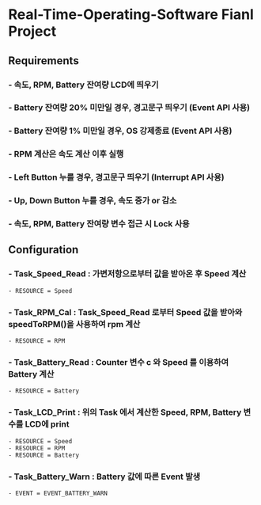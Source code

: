 # Real-Time-Operating-Software Fianl Project


## Requirements
### - 속도, RPM, Battery 잔여량 LCD에 띄우기
### - Battery 잔여량 20% 미만일 경우, 경고문구 띄우기 (Event API 사용)
### - Battery 잔여량 1% 미만일 경우, OS 강제종료 (Event API 사용)
### - RPM 계산은 속도 계산 이후 실행 
### - Left Button 누를 경우, 경고문구 띄우기 (Interrupt API 사용)
### - Up, Down Button 누를 경우, 속도 증가 or 감소
### - 속도, RPM, Battery 잔여량 변수 접근 시 Lock 사용



## Configuration

### - Task_Speed_Read : 가변저항으로부터 값을 받아온 후 Speed 계산
    - RESOURCE = Speed
  
### - Task_RPM_Cal : Task_Speed_Read 로부터 Speed 값을 받아와 speedToRPM()을 사용하여 rpm 계산
    - RESOURCE = RPM
  
### - Task_Battery_Read : Counter 변수 c 와 Speed 를 이용하여 Battery 계산
    - RESOURCE = Battery
  
### - Task_LCD_Print : 위의 Task 에서 계산한 Speed, RPM, Battery 변수를 LCD에 print
    - RESOURCE = Speed
    - RESOURCE = RPM
    - RESOURCE = Battery
  
### - Task_Battery_Warn : Battery 값에 따른 Event 발생
    - EVENT = EVENT_BATTERY_WARN


